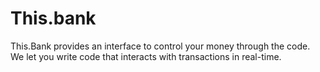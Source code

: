 # This.bank

This.Bank provides an interface to control your money through the code. We let you write code that interacts with transactions in real-time. 

